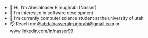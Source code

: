 - 👋 Hi, I’m Abedalnaser Elmughrabi (Nasser)
- 👀 I’m interested in software development
- 🌱 I’m currently computer science student at the university of utah
- 📫 Reach me @abdalnasseralmughrabi@gmail.com or www.linkedin.com/in/nasser99

